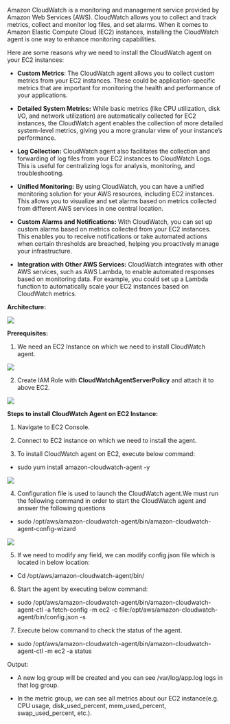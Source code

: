 
Amazon CloudWatch is a monitoring and management service provided by Amazon Web Services (AWS). CloudWatch allows you to collect and track metrics, collect and monitor log files, and set alarms. When it comes to Amazon Elastic Compute Cloud (EC2) instances, installing the CloudWatch agent is one way to enhance monitoring capabilities.

Here are some reasons why we need to install the CloudWatch agent on your EC2 instances:

- **Custom Metrics**: The CloudWatch agent allows you to collect custom metrics from your EC2 instances. These could be application-specific metrics that are important for monitoring the health and performance of your applications.

- **Detailed System Metrics:** While basic metrics (like CPU utilization, disk I/O, and network utilization) are automatically collected for EC2 instances, the CloudWatch agent enables the collection of more detailed system-level metrics, giving you a more granular view of your instance’s performance.

- **Log Collection:** CloudWatch agent also facilitates the collection and forwarding of log files from your EC2 instances to CloudWatch Logs. This is useful for centralizing logs for analysis, monitoring, and troubleshooting.

- **Unified Monitoring:** By using CloudWatch, you can have a unified monitoring solution for your AWS resources, including EC2 instances. This allows you to visualize and set alarms based on metrics collected from different AWS services in one central location.

- **Custom Alarms and Notifications:** With CloudWatch, you can set up custom alarms based on metrics collected from your EC2 instances. This enables you to receive notifications or take automated actions when certain thresholds are breached, helping you proactively manage your infrastructure.

- **Integration with Other AWS Services:** CloudWatch integrates with other AWS services, such as AWS Lambda, to enable automated responses based on monitoring data. For example, you could set up a Lambda function to automatically scale your EC2 instances based on CloudWatch metrics.

**Architecture:**

![](https://miro.medium.com/v2/resize:fit:875/1*WkIjlAFUiytTrjl42Mkohg.png)

**Prerequisites:**

1. We need an EC2 Instance on which we need to install CloudWatch agent.

![](https://miro.medium.com/v2/resize:fit:875/1*c7Bse3SUz9TSqq7kthJRuA.png)

2. Create IAM Role with **CloudWatchAgentServerPolicy** and attach it to above EC2.

![](https://miro.medium.com/v2/resize:fit:875/1*fhyoA0o7044nOIk7HOlUww.png)

**Steps to install CloudWatch Agent on EC2 Instance:**

1. Navigate to EC2 Console.

2. Connect to EC2 instance on which we need to install the agent.

3. To install CloudWatch agent on EC2, execute below command:

- sudo yum install amazon-cloudwatch-agent -y

![](https://miro.medium.com/v2/resize:fit:875/1*ZSfEOwNZ_gmoDL_DmvCzYA.png)

4. Configuration file is used to launch the CloudWatch agent.We must run the following command in order to start the CloudWatch agent and answer the following questions

- sudo /opt/aws/amazon-cloudwatch-agent/bin/amazon-cloudwatch-agent-config-wizard

![](https://miro.medium.com/v2/resize:fit:875/1*Ky_ERDW0PJPT_OwQmmcsVA.png)

5. If we need to modify any field, we can modify config.json file which is located in below location:

- Cd /opt/aws/amazon-cloudwatch-agent/bin/

6. Start the agent by executing below command:

- sudo /opt/aws/amazon-cloudwatch-agent/bin/amazon-cloudwatch-agent-ctl -a fetch-config -m ec2 -c file:/opt/aws/amazon-cloudwatch-agent/bin/config.json -s

7. Execute below command to check the status of the agent.

- sudo /opt/aws/amazon-cloudwatch-agent/bin/amazon-cloudwatch-agent-ctl -m ec2 -a status

Output:

- A new log group will be created and you can see /var/log/app.log logs in that log group.

- In the metric group, we can see all metrics about our EC2 instance(e.g. CPU usage, disk_used_percent, mem_used_percent, swap_used_percent, etc.).